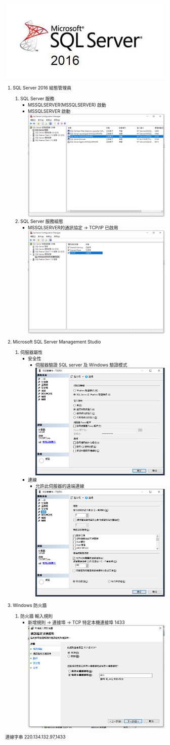 
![SQL server](https://github.com/wdwd2233/Notes/blob/master/Windows/img/MicrosoftSQLServer2016.jpg?raw=true)

1. SQL Server 2016 組態管理員

	1. SQL Server 服務
		* MSSQLSERVER(MSSQLSERVER) 啟動
		* MSSQLSERVER 啟動
		![Setting](https://github.com/wdwd2233/Notes/blob/master/Windows/img/SQLConnection.png?raw=true)
	2. SQL Server 服務組態
		* MSSQLSERVER的通訊協定 → TCP/IP 已啟用
		![Setting](https://github.com/wdwd2233/Notes/blob/master/Windows/img/SQLConnection%20(2).png?raw=true)
		
2. Microsoft SQL Server Management Studio 

	1. 伺服器屬性
		* 安全性 
			* 伺服器驗證 SQL server 及 Windows 驗證模式 
			![Setting](https://github.com/wdwd2233/Notes/blob/master/Windows/img/SQLConnection%20(3).png?raw=true)
		* 連線
			* 允許此伺服器的遠端連線
			![Setting](https://github.com/wdwd2233/Notes/blob/master/Windows/img/SQLConnection%20(4).png?raw=true)

3. Windows 防火牆 

	1. 防火牆 輸入規則
		* 新增規則 → 連接埠 → TCP 特定本機連接埠 1433 
		![Setting](https://github.com/wdwd2233/Notes/blob/master/Windows/img/SQLConnection%20(5).png?raw=true)
		
連線字串 220.134.132.97,1433 